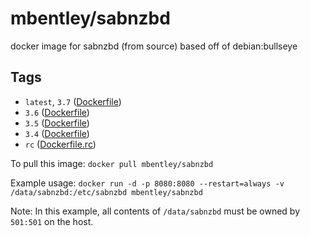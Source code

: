 # mbentley/sabnzbd

docker image for sabnzbd (from source)
based off of debian:bullseye

## Tags

* `latest`, `3.7` ([Dockerfile](./Dockerfile))
* `3.6` ([Dockerfile](./Dockerfile))
* `3.5` ([Dockerfile](./Dockerfile))
* `3.4` ([Dockerfile](./Dockerfile))
* `rc` ([Dockerfile.rc](./Dockerfile.rc))

To pull this image:
`docker pull mbentley/sabnzbd`

Example usage:
`docker run -d -p 8080:8080 --restart=always -v /data/sabnzbd:/etc/sabnzbd mbentley/sabnzbd`

Note: In this example, all contents of `/data/sabnzbd` must be owned by `501:501` on the host.
